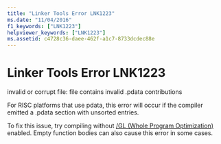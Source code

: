 ```yaml
---
title: "Linker Tools Error LNK1223"
ms.date: "11/04/2016"
f1_keywords: ["LNK1223"]
helpviewer_keywords: ["LNK1223"]
ms.assetid: c4728c36-daee-462f-a1c7-8733dcdec88e
---
```

# Linker Tools Error LNK1223

invalid or corrupt file: file contains invalid .pdata contributions

For RISC platforms that use pdata, this error will occur if the compiler emitted a .pdata section with unsorted entries.

To fix this issue, try compiling without [/GL (Whole Program Optimization)](../../error-messages/tool-errors/linker-tools-error-lnk1223.md) enabled. Empty function bodies can also cause this error in some cases.
